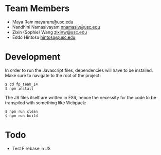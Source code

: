 # Team Members

- Maya Ram <mayaram@usc.edu>
- Nandhini Namasivayam <nnamasiv@usc.edu>
- Zixin (Sophie) Wang <zixinw@usc.edu>
- Eddo Hintoso <hintoso@usc.edu>

# Development

In order to run the Javascript files, dependencies will have to be installed. Make sure to navigate to the root of the project:

    $ cd fp_team_14
    $ npm install

The JS files itself are written in ES6, hence the necessity for the code to be transpiled with something like Webpack:

    $ npm run clean
    $ npm run build

# Todo

- Test Firebase in JS

